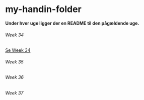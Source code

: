 # my-handin-folder
**Under hver uge ligger der en README til den pågældende uge.**
###### Week 34
[Se Week 34](Week%2034)

###### Week 35

###### Week 36

###### Week 37
